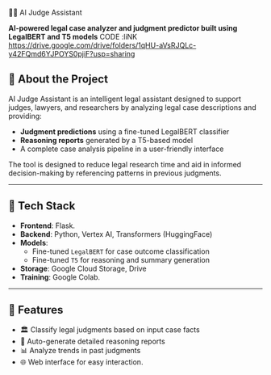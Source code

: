  🧑‍⚖️ AI Judge Assistant

**AI-powered legal case analyzer and judgment predictor built using LegalBERT and T5 models**
CODE :liNK 
https://drive.google.com/drive/folders/1qHU-aVsRJQLc-y42FQmd6YJPOYS0pjiF?usp=sharing

## 🧠 About the Project
AI Judge Assistant is an intelligent legal assistant designed to support judges, lawyers, and researchers by analyzing legal case descriptions and providing:
- **Judgment predictions** using a fine-tuned LegalBERT classifier
- **Reasoning reports** generated by a T5-based model
- A complete case analysis pipeline in a user-friendly interface

The tool is designed to reduce legal research time and aid in informed decision-making by referencing patterns in previous judgments.

---

## 🔧 Tech Stack
- **Frontend**: Flask.
- **Backend**: Python, Vertex AI, Transformers (HuggingFace)
- **Models**:
  - Fine-tuned `LegalBERT` for case outcome classification
  - Fine-tuned `T5` for reasoning and summary generation
- **Storage**: Google Cloud Storage, Drive
- **Training**: Google Colab.

---

## 🚀 Features
- 🏛️ Classify legal judgments based on input case facts
- 📃 Auto-generate detailed reasoning reports
- 📊 Analyze trends in past judgments
- 🌐 Web interface for easy interaction.
